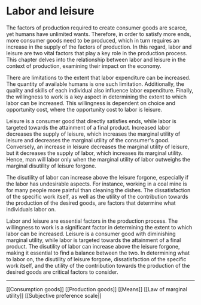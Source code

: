 # Labor and leisure

The factors of production required to create consumer goods are scarce, yet humans have unlimited wants. Therefore, in order to satisfy more ends, more consumer goods need to be produced, which in turn requires an increase in the supply of the factors of production. In this regard, labor and leisure are two vital factors that play a key role in the production process. This chapter delves into the relationship between labor and leisure in the context of production, examining their impact on the economy.

There are limitations to the extent that labor expenditure can be increased. The quantity of available humans is one such limitation. Additionally, the quality and skills of each individual also influence labor expenditure. Finally, the willingness to work is a key aspect in determining the extent to which labor can be increased. This willingness is dependent on choice and opportunity cost, where the opportunity cost to labor is leisure.

Leisure is a consumer good that directly satisfies ends, while labor is targeted towards the attainment of a final product. Increased labor decreases the supply of leisure, which increases the marginal utility of leisure and decreases the marginal utility of the consumer's good. Conversely, an increase in leisure decreases the marginal utility of leisure, but it decreases the supply of labor, which increases its marginal utility. Hence, man will labor only when the marginal utility of labor outweighs the marginal disutility of leisure forgone.

The disutility of labor can increase above the leisure forgone, especially if the labor has undesirable aspects. For instance, working in a coal mine is for many people more painful than cleaning the dishes. The dissatisfaction of the specific work itself, as well as the utility of the contribution towards the production of the desired goods, are factors that determine what individuals labor on.

Labor and leisure are essential factors in the production process. The willingness to work is a significant factor in determining the extent to which labor can be increased. Leisure is a consumer good with diminishing marginal utility, while labor is targeted towards the attainment of a final product. The disutility of labor can increase above the leisure forgone, making it essential to find a balance between the two. In determining what to labor on, the disutility of leisure forgone, dissatisfaction of the specific work itself, and the utility of the contribution towards the production of the desired goods are critical factors to consider.

---
[[Consumption goods]]
[[Production goods]]
[[Means]]
[[Law of marginal utility]]
[[Subjective preference scale]]
